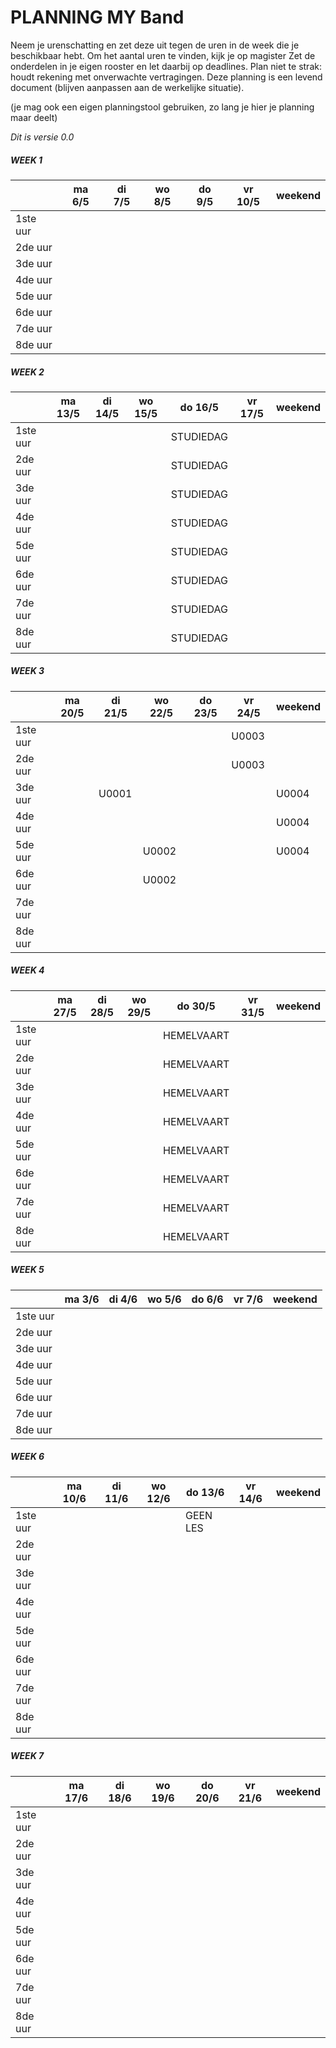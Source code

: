 # PLANNING MY Band
Neem je urenschatting en zet deze uit tegen de uren in de week die je beschikbaar hebt. Om het aantal uren te vinden, kijk je op magister
Zet de onderdelen in je eigen rooster en let daarbij op deadlines. Plan niet te strak: houdt rekening met onverwachte vertragingen.
Deze planning is een levend document (blijven aanpassen aan de werkelijke situatie).

(je mag ook een eigen planningstool gebruiken, zo lang je hier je planning maar deelt)

*Dit is versie 0.0*

##### WEEK 1
|         | ma 6/5 | di 7/5 | wo 8/5 | do 9/5 | vr 10/5 | weekend |
| ------ |------ | ---- | ------ |---- |------ |---- | 
| 1ste uur | | | | | |  |
| 2de uur  | | | | | |  |
| 3de uur  | | | | | |  |
| 4de uur  | | | | | |  |
| 5de uur  | | | | | |  |
| 6de uur  | | | | | |  |
| 7de uur  | | | | | |  |
| 8de uur  | | | | | |  |

##### WEEK 2
|         | ma 13/5 | di 14/5 | wo 15/5 | do 16/5 | vr 17/5 | weekend |
| ------ |------ | ---- | ------ |---- |------ |---- | 
| 1ste uur | | | | STUDIEDAG | |  |
| 2de uur  | | | | STUDIEDAG | |  |
| 3de uur  | | | | STUDIEDAG | |  |
| 4de uur  | | | | STUDIEDAG | |  |
| 5de uur  | | | | STUDIEDAG | |  |
| 6de uur  | | | | STUDIEDAG | |  |
| 7de uur  | | | | STUDIEDAG | |  |
| 8de uur  | | | | STUDIEDAG | |  |

##### WEEK 3
|         | ma 20/5 | di 21/5 | wo 22/5 | do 23/5 | vr 24/5 | weekend |
| ------ |------ | ---- | ------ |---- |------ |---- | 
| 1ste uur | | | | | U0003 |  |
| 2de uur  | | | | | U0003 |  |
| 3de uur  | | U0001 | | | | U0004 |
| 4de uur  | | | | | | U0004 |
| 5de uur  | | | U0002 | | | U0004 |
| 6de uur  | | | U0002 | | |  |
| 7de uur  | | | | | |  |
| 8de uur  | | | | | |  |

##### WEEK 4
|         | ma 27/5 | di 28/5 | wo 29/5 | do 30/5 | vr 31/5 | weekend |
| ------ |------ | ---- | ------ |---- |------ |---- | 
| 1ste uur | | | | HEMELVAART | |  |
| 2de uur  | | | | HEMELVAART | |  |
| 3de uur  | | | | HEMELVAART | |  |
| 4de uur  | | | | HEMELVAART | |  |
| 5de uur  | | | | HEMELVAART | |  |
| 6de uur  | | | | HEMELVAART | |  |
| 7de uur  | | | | HEMELVAART | |  |
| 8de uur  | | | | HEMELVAART | |  |

##### WEEK 5
|         | ma 3/6 | di 4/6 | wo 5/6 | do 6/6 | vr 7/6 | weekend |
| ------ |------ | ---- | ------ |---- |------ |---- | 
| 1ste uur | | | | | |  |
| 2de uur | | | | | |  |
| 3de uur | | | | | |  |
| 4de uur | | | | | |  |
| 5de uur | | | | | |  |
| 6de uur | | | | | |  |
| 7de uur | | | | | |  |
| 8de uur | | | | | |  |

##### WEEK 6
|         | ma 10/6 | di 11/6 | wo 12/6 | do 13/6 | vr 14/6 | weekend |
| ------ |------ | ---- | ------ |---- |------ |---- | 
| 1ste uur | | | | GEEN LES | |  |
| 2de uur | | | | | |  |
| 3de uur | | | | | |  |
| 4de uur | | | | | |  |
| 5de uur | | | | | |  |
| 6de uur | | | | | |  |
| 7de uur | | | | | |  |
| 8de uur | | | | | |  |


##### WEEK 7
|         | ma 17/6 | di 18/6 | wo 19/6 | do 20/6 | vr 21/6 | weekend |
| ------ |------ | ---- | ------ |---- |------ |---- | 
| 1ste uur | | | | | |  |
| 2de uur | | | | | |  |
| 3de uur | | | | | |  |
| 4de uur | | | | | |  |
| 5de uur | | | | | |  |
| 6de uur | | | | | |  |
| 7de uur | | | | | |  |
| 8de uur | | | | | |  |

